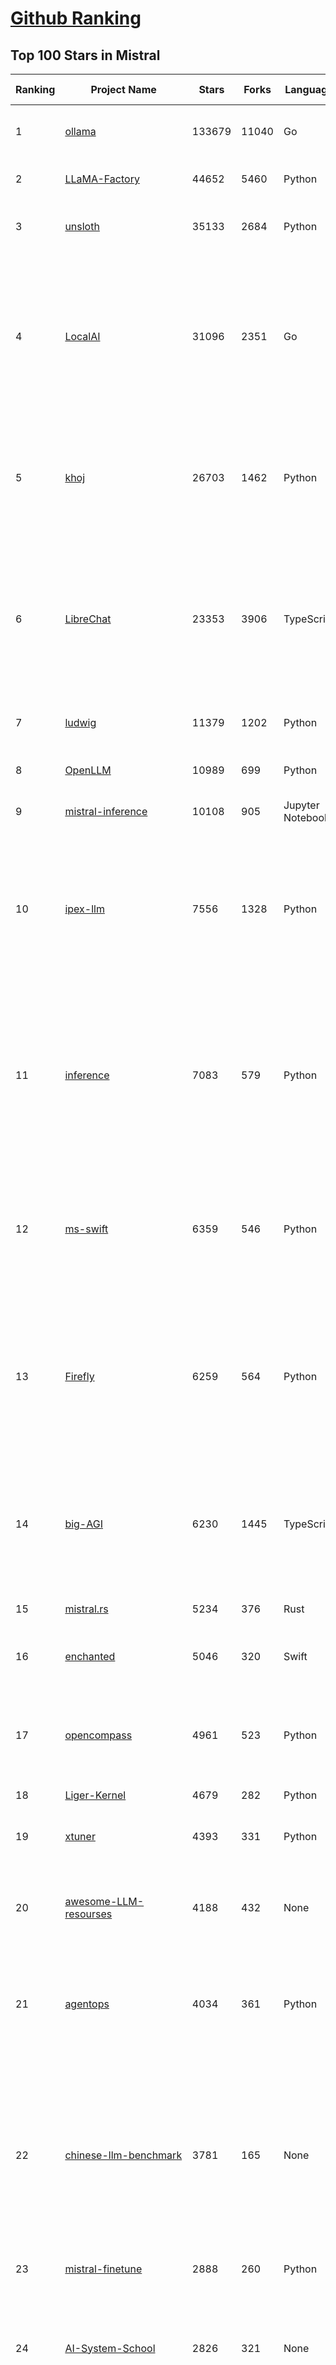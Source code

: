 [Github Ranking](../README.md)
==========

## Top 100 Stars in Mistral

| Ranking | Project Name | Stars | Forks | Language | Open Issues | Description | Last Commit |
| ------- | ------------ | ----- | ----- | -------- | ----------- | ----------- | ----------- |
| 1 | [ollama](https://github.com/ollama/ollama) | 133679 | 11040 | Go | 1469 | Get up and running with Llama 3.3, DeepSeek-R1, Phi-4, Gemma 3, and other large language models. | 2025-03-19T01:08:21Z |
| 2 | [LLaMA-Factory](https://github.com/hiyouga/LLaMA-Factory) | 44652 | 5460 | Python | 369 | Unified Efficient Fine-Tuning of 100+ LLMs & VLMs (ACL 2024) | 2025-03-18T13:31:12Z |
| 3 | [unsloth](https://github.com/unslothai/unsloth) | 35133 | 2684 | Python | 876 | Finetune Llama 3.3, DeepSeek-R1, Gemma 3 & Reasoning LLMs 2x faster with 70% less memory! 🦥 | 2025-03-18T12:29:11Z |
| 4 | [LocalAI](https://github.com/mudler/LocalAI) | 31096 | 2351 | Go | 413 | :robot: The free, Open Source alternative to OpenAI, Claude and others. Self-hosted and local-first. Drop-in replacement for OpenAI,  running on consumer-grade hardware. No GPU required. Runs gguf, transformers, diffusers and many more models architectures. Features: Generate Text, Audio, Video, Images, Voice Cloning, Distributed, P2P inference | 2025-03-18T22:23:40Z |
| 5 | [khoj](https://github.com/khoj-ai/khoj) | 26703 | 1462 | Python | 69 | Your AI second brain. Self-hostable. Get answers from the web or your docs. Build custom agents, schedule automations, do deep research. Turn any online or local LLM into your personal, autonomous AI (gpt, claude, gemini, llama, qwen, mistral). Get started - free. | 2025-03-18T19:39:03Z |
| 6 | [LibreChat](https://github.com/danny-avila/LibreChat) | 23353 | 3906 | TypeScript | 142 | Enhanced ChatGPT Clone: Features Agents, DeepSeek, Anthropic, AWS, OpenAI, Assistants API, Azure, Groq, o1, GPT-4o, Mistral, OpenRouter, Vertex AI, Gemini, Artifacts, AI model switching, message search, Code Interpreter, langchain, DALL-E-3, OpenAPI Actions, Functions, Secure Multi-User Auth, Presets, open-source for self-hosting. Active project. | 2025-03-19T03:17:30Z |
| 7 | [ludwig](https://github.com/ludwig-ai/ludwig) | 11379 | 1202 | Python | 38 | Low-code framework for building custom LLMs, neural networks, and other AI models | 2025-03-03T20:40:07Z |
| 8 | [OpenLLM](https://github.com/bentoml/OpenLLM) | 10989 | 699 | Python | 0 | Run any open-source LLMs, such as DeepSeek and Llama, as OpenAI compatible API endpoint in the cloud. | 2025-03-18T05:09:35Z |
| 9 | [mistral-inference](https://github.com/mistralai/mistral-inference) | 10108 | 905 | Jupyter Notebook | 121 | Official inference library for Mistral models | 2024-11-12T06:42:54Z |
| 10 | [ipex-llm](https://github.com/intel/ipex-llm) | 7556 | 1328 | Python | 1087 | Accelerate local LLM inference and finetuning (LLaMA, Mistral, ChatGLM, Qwen, DeepSeek, Mixtral, Gemma, Phi, MiniCPM, Qwen-VL, MiniCPM-V, etc.) on Intel XPU (e.g., local PC with iGPU and NPU, discrete GPU such as Arc, Flex and Max); seamlessly integrate with llama.cpp, Ollama, HuggingFace, LangChain, LlamaIndex, vLLM, DeepSpeed, Axolotl, etc. | 2025-03-19T03:16:45Z |
| 11 | [inference](https://github.com/xorbitsai/inference) | 7083 | 579 | Python | 176 | Replace OpenAI GPT with another LLM in your app by changing a single line of code. Xinference gives you the freedom to use any LLM you need. With Xinference, you're empowered to run inference with any open-source language models, speech recognition models, and multimodal models, whether in the cloud, on-premises, or even on your laptop. | 2025-03-18T06:50:25Z |
| 12 | [ms-swift](https://github.com/modelscope/ms-swift) | 6359 | 546 | Python | 450 | Use PEFT or Full-parameter to finetune 450+ LLMs (Qwen2.5, InternLM3, GLM4, Llama3.3, Mistral, Yi1.5, Baichuan2, DeepSeek-R1, ...) and 150+ MLLMs (Qwen2.5-VL, Qwen2-Audio, Llama3.2-Vision, Llava, InternVL2.5, MiniCPM-V-2.6, GLM4v, Xcomposer2.5, Yi-VL, DeepSeek-VL2, Phi3.5-Vision, GOT-OCR2, ...). | 2025-03-19T02:03:00Z |
| 13 | [Firefly](https://github.com/yangjianxin1/Firefly) | 6259 | 564 | Python | 204 | Firefly: 大模型训练工具，支持训练Qwen2.5、Qwen2、Yi1.5、Phi-3、Llama3、Gemma、MiniCPM、Yi、Deepseek、Orion、Xverse、Mixtral-8x7B、Zephyr、Mistral、Baichuan2、Llma2、Llama、Qwen、Baichuan、ChatGLM2、InternLM、Ziya2、Vicuna、Bloom等大模型 | 2024-10-24T02:27:42Z |
| 14 | [big-AGI](https://github.com/enricoros/big-AGI) | 6230 | 1445 | TypeScript | 229 | AI suite powered by state-of-the-art models and providing advanced AI/AGI functions. It features AI personas, AGI functions, multi-model chats, text-to-image, voice, response streaming, code highlighting and execution, PDF import, presets for developers, much more. Deploy on-prem or in the cloud. | 2025-03-18T14:31:34Z |
| 15 | [mistral.rs](https://github.com/EricLBuehler/mistral.rs) | 5234 | 376 | Rust | 105 | Blazingly fast LLM inference. | 2025-03-18T01:46:01Z |
| 16 | [enchanted](https://github.com/gluonfield/enchanted) | 5046 | 320 | Swift | 88 | Enchanted is iOS and macOS app for chatting with private self hosted language models such as Llama2, Mistral or Vicuna using Ollama. | 2025-03-18T22:15:26Z |
| 17 | [opencompass](https://github.com/open-compass/opencompass) | 4961 | 523 | Python | 281 | OpenCompass is an LLM evaluation platform, supporting a wide range of models (Llama3, Mistral, InternLM2,GPT-4,LLaMa2, Qwen,GLM, Claude, etc) over 100+ datasets. | 2025-03-18T12:24:07Z |
| 18 | [Liger-Kernel](https://github.com/linkedin/Liger-Kernel) | 4679 | 282 | Python | 49 | Efficient Triton Kernels for LLM Training | 2025-03-18T18:30:24Z |
| 19 | [xtuner](https://github.com/InternLM/xtuner) | 4393 | 331 | Python | 213 | An efficient, flexible and full-featured toolkit for fine-tuning LLM (InternLM2, Llama3, Phi3, Qwen, Mistral, ...) | 2025-03-17T19:51:01Z |
| 20 | [awesome-LLM-resourses](https://github.com/WangRongsheng/awesome-LLM-resourses) | 4188 | 432 | None | 0 | 🧑‍🚀 全世界最好的LLM资料总结（数据处理、模型训练、模型部署、o1 模型、MCP、小语言模型、视觉语言模型） \| Summary of the world's best LLM resources.  | 2025-03-19T03:10:01Z |
| 21 | [agentops](https://github.com/AgentOps-AI/agentops) | 4034 | 361 | Python | 80 | Python SDK for AI agent monitoring, LLM cost tracking, benchmarking, and more. Integrates with most LLMs and agent frameworks including OpenAI Agents SDK, CrewAI, Langchain, Autogen, AG2, and CamelAI | 2025-03-18T07:56:30Z |
| 22 | [chinese-llm-benchmark](https://github.com/jeinlee1991/chinese-llm-benchmark) | 3781 | 165 | None | 28 | 目前已囊括203个大模型，覆盖chatgpt、gpt-4o、o3-mini、谷歌gemini、Claude3.5、智谱GLM-Zero、文心一言、qwen-max、百川、讯飞星火、商汤senseChat、minimax等商用模型， 以及DeepSeek-R1、qwq-32b、deepseek-v3、qwen2.5、llama3.3、phi-4、glm4、gemma3、mistral、书生internLM2.5等开源大模型。不仅提供能力评分排行榜，也提供所有模型的原始输出结果！ | 2025-03-17T15:35:09Z |
| 23 | [mistral-finetune](https://github.com/mistralai/mistral-finetune) | 2888 | 260 | Python | 31 | None | 2024-09-13T09:53:13Z |
| 24 | [AI-System-School](https://github.com/HuaizhengZhang/AI-System-School) | 2826 | 321 | None | 12 | 🚀 Awesome System for Machine Learning ⚡️ AI System Papers and Industry Practice. ⚡️ System for Machine Learning, LLM (Large Language Model), GenAI (Generative AI). 🍻 OSDI, NSDI, SIGCOMM, SoCC, MLSys, etc. 🗃️ Llama3, Mistral, etc. 🧑‍💻 Video Tutorials.  | 2024-08-14T05:12:47Z |
| 25 | [paperless-ai](https://github.com/clusterzx/paperless-ai) | 2715 | 92 | JavaScript | 4 | An automated document analyzer for Paperless-ngx using OpenAI API, Ollama, Deepseek-r1, Azure and all OpenAI API compatible Services to automatically analyze and tag your documents. | 2025-03-09T19:03:53Z |
| 26 | [xTuring](https://github.com/stochasticai/xTuring) | 2639 | 207 | Python | 10 | Build, customize and control you own LLMs. From data pre-processing to fine-tuning, xTuring provides an easy way to personalize open-source LLMs. Join our discord community: https://discord.gg/TgHXuSJEk6 | 2024-09-23T09:40:48Z |
| 27 | [lsp-ai](https://github.com/SilasMarvin/lsp-ai) | 2601 | 90 | Rust | 24 | LSP-AI is an open-source language server that serves as a backend for AI-powered functionality, designed to assist and empower software engineers, not replace them. | 2025-01-07T22:17:38Z |
| 28 | [secret-llama](https://github.com/abi/secret-llama) | 2600 | 164 | TypeScript | 18 | Fully private LLM chatbot that runs entirely with a browser with no server needed. Supports Mistral and LLama 3. | 2024-06-05T02:04:17Z |
| 29 | [elia](https://github.com/darrenburns/elia) | 2071 | 130 | Python | 12 | A snappy, keyboard-centric terminal user interface for interacting with large language models. Chat with ChatGPT, Claude, Llama 3, Phi 3, Mistral, Gemma and more. | 2024-10-10T19:12:52Z |
| 30 | [OnnxStream](https://github.com/vitoplantamura/OnnxStream) | 1922 | 89 | C++ | 55 | Lightweight inference library for ONNX files, written in C++. It can run Stable Diffusion XL 1.0 on a RPI Zero 2 (or in 298MB of RAM) but also Mistral 7B on desktops and servers. ARM, x86, WASM, RISC-V supported. Accelerated by XNNPACK. | 2025-03-18T05:20:30Z |
| 31 | [maid](https://github.com/Mobile-Artificial-Intelligence/maid) | 1786 | 205 | Dart | 7 | Maid is a cross-platform Flutter app for interfacing with GGUF / llama.cpp models locally, and with Ollama and OpenAI models remotely.  | 2025-03-19T02:39:12Z |
| 32 | [floneum](https://github.com/floneum/floneum) | 1785 | 89 | Rust | 41 | Instant, controllable, local pre-trained AI models in Rust | 2025-03-19T01:54:40Z |
| 33 | [dialoqbase](https://github.com/n4ze3m/dialoqbase) | 1739 | 272 | TypeScript | 39 | Create chatbots with ease | 2024-10-15T14:24:20Z |
| 34 | [Ollamac](https://github.com/kevinhermawan/Ollamac) | 1732 | 95 | Swift | 35 | Mac app for Ollama | 2025-03-12T22:28:22Z |
| 35 | [json_repair](https://github.com/mangiucugna/json_repair) | 1596 | 80 | Python | 1 | A python module to repair invalid JSON from LLMs | 2025-02-23T15:55:09Z |
| 36 | [papersgpt-for-zotero](https://github.com/papersgpt/papersgpt-for-zotero) | 1392 | 46 | JavaScript | 35 | Zotero chat PDF with AI, DeepSeek, GPT 4.5, ChatGPT, Claude, Gemini | 2025-03-13T04:00:46Z |
| 37 | [search2ai](https://github.com/fatwang2/search2ai) | 1256 | 192 | JavaScript | 17 | Help your LLMs online | 2025-02-19T16:26:01Z |
| 38 | [modelfusion](https://github.com/vercel/modelfusion) | 1239 | 89 | TypeScript | 33 | The TypeScript library for building AI applications. | 2024-07-19T15:17:19Z |
| 39 | [aws-genai-llm-chatbot](https://github.com/aws-samples/aws-genai-llm-chatbot) | 1200 | 363 | TypeScript | 20 | A modular and comprehensive solution to deploy a Multi-LLM and Multi-RAG powered chatbot (Amazon Bedrock, Anthropic, HuggingFace, OpenAI, Meta, AI21, Cohere, Mistral) using AWS CDK on AWS | 2025-02-20T15:20:46Z |
| 40 | [nextjs-ollama-llm-ui](https://github.com/jakobhoeg/nextjs-ollama-llm-ui) | 1145 | 273 | TypeScript | 13 | Fully-featured web interface for Ollama LLMs | 2025-02-04T19:07:06Z |
| 41 | [gp.nvim](https://github.com/Robitx/gp.nvim) | 1092 | 92 | Lua | 41 | Gp.nvim (GPT prompt) Neovim AI plugin: ChatGPT sessions & Instructable text/code operations & Speech to text [OpenAI, Ollama, Anthropic, ..] | 2024-09-23T12:32:50Z |
| 42 | [poe-api-wrapper](https://github.com/snowby666/poe-api-wrapper) | 1061 | 137 | Python | 27 | 👾 A Python API wrapper for Poe.com. With this, you will have free access to GPT-4, Claude, Llama, Gemini, Mistral and more! 🚀 | 2025-03-07T20:07:31Z |
| 43 | [bedrock-claude-chat](https://github.com/aws-samples/bedrock-claude-chat) | 1058 | 388 | TypeScript | 115 | AWS-native chatbot using Bedrock + Claude (+Nova and Mistral) | 2025-03-19T02:04:37Z |
| 44 | [LLM-Prompt-Library](https://github.com/abilzerian/LLM-Prompt-Library) | 1027 | 110 | Python | 0 | Prompts for various LLMs + scripts & tools. Suitable for models from Deepseek, OpenAI, Claude, Meta, Mistral, Google, Grok, and others. | 2025-03-18T17:04:23Z |
| 45 | [chatd](https://github.com/BruceMacD/chatd) | 1012 | 69 | JavaScript | 26 | Chat with your documents using local AI | 2024-07-06T01:21:36Z |
| 46 | [BaseAI](https://github.com/LangbaseInc/BaseAI) | 974 | 82 | TypeScript | 4 | BaseAI — The Web AI Framework. The easiest way to build serverless autonomous AI agents with memory. Start building local-first, agentic pipes, tools, and memory. Deploy serverless with one command. | 2025-02-25T11:30:28Z |
| 47 | [RisuAI](https://github.com/kwaroran/RisuAI) | 937 | 163 | TypeScript | 58 | Make your own story. User-friendly software for LLM roleplaying | 2025-03-17T13:31:19Z |
| 48 | [graphrag-local-ollama](https://github.com/TheAiSingularity/graphrag-local-ollama) | 934 | 149 | Python | 42 | Local models support for Microsoft's graphrag using ollama (llama3, mistral, gemma2 phi3)- LLM & Embedding extraction | 2024-09-30T02:43:30Z |
| 49 | [ai-dev-gallery](https://github.com/microsoft/ai-dev-gallery) | 911 | 109 | C# | 39 | An open-source project for Windows developers to learn how to add AI with local models and APIs to Windows apps. | 2025-03-19T02:21:06Z |
| 50 | [generative-ai-use-cases-jp](https://github.com/aws-samples/generative-ai-use-cases-jp) | 853 | 198 | TypeScript | 90 | すぐに業務活用できるビジネスユースケース集付きの安全な生成AIアプリ実装 | 2025-03-19T02:40:30Z |
| 51 | [MixtralKit](https://github.com/open-compass/MixtralKit) | 767 | 80 | Python | 12 | A toolkit for inference and evaluation of 'mixtral-8x7b-32kseqlen' from Mistral AI | 2023-12-15T19:10:55Z |
| 52 | [witsy](https://github.com/nbonamy/witsy) | 758 | 55 | TypeScript | 4 | Witsy: desktop AI assistant | 2025-03-19T02:44:32Z |
| 53 | [fine-tune-mistral](https://github.com/abacaj/fine-tune-mistral) | 709 | 63 | Python | 3 | Fine-tune mistral-7B on 3090s, a100s, h100s | 2023-10-11T17:25:59Z |
| 54 | [web-llm-chat](https://github.com/mlc-ai/web-llm-chat) | 691 | 114 | TypeScript | 9 | Chat with AI large language models running natively in your browser. Enjoy private, server-free, seamless AI conversations. | 2025-01-29T19:23:34Z |
| 55 | [mistral-common](https://github.com/mistralai/mistral-common) | 688 | 77 | Python | 17 | None | 2025-03-16T20:55:47Z |
| 56 | [Hexabot](https://github.com/Hexastack/Hexabot) | 679 | 119 | TypeScript | 118 | Hexabot is an open-source AI chatbot / agent builder. It allows you to create and manage multi-channel and multilingual chatbots / agents with ease.  | 2025-03-14T13:46:31Z |
| 57 | [tt-metal](https://github.com/tenstorrent/tt-metal) | 669 | 119 | C++ | 2114 | :metal: TT-NN operator library, and TT-Metalium low level kernel programming model. | 2025-03-19T03:22:08Z |
| 58 | [ComfyUI-IF_AI_tools](https://github.com/if-ai/ComfyUI-IF_AI_tools) | 613 | 47 | Python | 50 | ComfyUI-IF_AI_tools is a set of custom nodes for ComfyUI that allows you to generate prompts using a local Large Language Model (LLM) via Ollama. This tool enables you to enhance your image generation workflow by leveraging the power of language models. | 2025-03-09T09:11:32Z |
| 59 | [llm-finetuning](https://github.com/modal-labs/llm-finetuning) | 572 | 89 | Python | 3 | Guide for fine-tuning Llama/Mistral/CodeLlama models and more | 2024-08-28T10:44:08Z |
| 60 | [mistral](https://github.com/stanford-crfm/mistral) | 569 | 52 | Python | 18 | Mistral: A strong, northwesterly wind: Framework for transparent and accessible large-scale language model training, built with Hugging Face 🤗  Transformers. | 2023-11-10T02:55:18Z |
| 61 | [Owl](https://github.com/OwlAIProject/Owl) | 567 | 55 | Python | 6 | A personal wearable AI that runs locally | 2024-03-17T06:37:26Z |
| 62 | [client-python](https://github.com/mistralai/client-python) | 563 | 121 | Python | 13 | Python client library for Mistral AI platform | 2025-03-17T12:23:44Z |
| 63 | [parrot.nvim](https://github.com/frankroeder/parrot.nvim) | 543 | 35 | Lua | 4 | parrot.nvim 🦜 - the plugin that brings stochastic parrots to Neovim. | 2025-03-18T11:57:54Z |
| 64 | [BambooAI](https://github.com/pgalko/BambooAI) | 536 | 54 | Python | 11 | A Python library powered by Language Models (LLMs) for conversational data discovery and analysis. | 2025-03-02T07:52:21Z |
| 65 | [ai-commits-intellij-plugin](https://github.com/Blarc/ai-commits-intellij-plugin) | 513 | 40 | Kotlin | 23 | AI Commits for IntelliJ based IDEs/Android Studio. | 2025-03-17T08:07:08Z |
| 66 | [llmcord](https://github.com/jakobdylanc/llmcord) | 498 | 97 | Python | 2 | Make Discord your LLM frontend ● Supports any OpenAI compatible API (Ollama, LM Studio, vLLM, OpenRouter, xAI, Mistral, Groq and more) | 2025-03-18T00:05:00Z |
| 67 | [rag-chatbot](https://github.com/datvodinh/rag-chatbot) | 484 | 73 | Python | 6 |  Chat with multiple PDFs locally | 2024-10-11T04:30:01Z |
| 68 | [helix](https://github.com/helixml/helix) | 471 | 47 | Go | 123 | 🧬 Helix is a private GenAI stack for building AI applications with declarative pipelines, knowledge (RAG), API bindings, and first-class testing. | 2025-03-18T22:46:58Z |
| 69 | [ollama-voice-mac](https://github.com/apeatling/ollama-voice-mac) | 467 | 54 | Python | 8 | Mac compatible Ollama Voice | 2024-03-26T14:49:04Z |
| 70 | [embedJs](https://github.com/llm-tools/embedJs) | 466 | 50 | TypeScript | 26 | A NodeJS RAG framework to easily work with LLMs and embeddings | 2025-02-14T10:53:44Z |
| 71 | [aikit](https://github.com/sozercan/aikit) | 434 | 35 | Go | 20 | 🏗️ Fine-tune, build, and deploy open-source LLMs easily! | 2025-03-17T03:13:08Z |
| 72 | [obsidian-bmo-chatbot](https://github.com/longy2k/obsidian-bmo-chatbot) | 430 | 59 | TypeScript | 45 | Generate and brainstorm ideas while creating your notes using Large Language Models (LLMs) from Ollama, LM Studio, Anthropic, Google Gemini, Mistral AI, OpenAI, and more for Obsidian. | 2024-09-12T04:07:29Z |
| 73 | [mlx-llm](https://github.com/riccardomusmeci/mlx-llm) | 428 | 31 | Python | 0 | Large Language Models (LLMs) applications and tools running on Apple Silicon in real-time with Apple MLX. | 2025-01-29T07:13:07Z |
| 74 | [LESS](https://github.com/princeton-nlp/LESS) | 419 | 40 | Jupyter Notebook | 15 | [ICML 2024] LESS: Selecting Influential Data for Targeted Instruction Tuning | 2024-10-20T03:11:58Z |
| 75 | [bolna](https://github.com/voxos-ai/bolna) | 413 | 112 | Python | 28 | End-to-end platform for building voice first multimodal agents | 2024-10-28T05:40:38Z |
| 76 | [xllm](https://github.com/BobaZooba/xllm) | 398 | 21 | Python | 6 | 🦖 X—LLM: Cutting Edge & Easy LLM Finetuning | 2024-01-17T16:43:39Z |
| 77 | [DevoxxGenieIDEAPlugin](https://github.com/devoxx/DevoxxGenieIDEAPlugin) | 393 | 47 | Java | 39 | DevoxxGenie is a plugin for IntelliJ IDEA that uses local LLM's (Ollama, LMStudio, GPT4All, Jan and Llama.cpp) and Cloud based LLMs to help review, test, explain your project code. | 2025-03-16T18:02:56Z |
| 78 | [fltr](https://github.com/moritztng/fltr) | 380 | 8 | Rust | 1 | Like grep but for natural language questions. Based on Mistral 7B or Mixtral 8x7B. | 2024-03-13T11:39:01Z |
| 79 | [GPTPortal](https://github.com/Zaki-1052/GPTPortal) | 361 | 65 | JavaScript | 2 | A feature-rich portal to chat with GPT-4, Claude, Gemini, Mistral, & OpenAI Assistant APIs via a lightweight Node.js web app; supports customizable multimodality for voice, images, & files. | 2025-03-07T19:37:35Z |
| 80 | [edgen](https://github.com/edgenai/edgen) | 356 | 16 | Rust | 23 | ⚡  Edgen: Local, private GenAI server alternative to OpenAI. No GPU required. Run AI models locally: LLMs (Llama2, Mistral, Mixtral...), Speech-to-text (whisper) and many others. | 2024-05-23T14:21:38Z |
| 81 | [NeuralFlow](https://github.com/valine/NeuralFlow) | 344 | 15 | Python | 4 | Visualize the intermediate output of Mistral 7B | 2025-01-22T11:25:17Z |
| 82 | [KVQuant](https://github.com/SqueezeAILab/KVQuant) | 336 | 30 | Python | 14 | [NeurIPS 2024] KVQuant: Towards 10 Million Context Length LLM Inference with KV Cache Quantization | 2024-08-13T11:19:28Z |
| 83 | [ai_automation_suggester](https://github.com/ITSpecialist111/ai_automation_suggester) | 335 | 12 | Python | 3 | This custom Home Assistant integration automatically scans your entities, detects new devices, and uses AI (via cloud and local APIs) to suggest tailored automations. It supports multiple AI providers, including OpenAI, Anthropic, Google, Groq, LocalAI, Mistral and Ollama. The integration provides automation suggestions via HASS notifications | 2025-03-09T20:09:18Z |
| 84 | [LLaMa2lang](https://github.com/AI-Commandos/LLaMa2lang) | 301 | 34 | Python | 0 | Convenience scripts to finetune (chat-)LLaMa3 and other models for any language | 2024-06-17T14:00:13Z |
| 85 | [mistral](https://github.com/openstack/mistral) | 291 | 118 | Python | 0 | Workflow Service for OpenStack. Mirror of code maintained at opendev.org. | 2025-03-18T23:37:58Z |
| 86 | [nanodl](https://github.com/HMUNACHI/nanodl) | 282 | 10 | Python | 2 | A Jax-based library for designing and training transformer models from scratch. | 2024-08-28T21:24:22Z |
| 87 | [airunner](https://github.com/Capsize-Games/airunner) | 282 | 23 | Python | 29 | Stable Diffusion and LLMs offline on your own hardware | 2025-03-19T01:02:17Z |
| 88 | [OllamaKit](https://github.com/kevinhermawan/OllamaKit) | 281 | 28 | Swift | 5 | Ollama client for Swift | 2025-03-09T22:20:34Z |
| 89 | [yalm](https://github.com/andrewkchan/yalm) | 272 | 27 | C++ | 1 | Yet Another Language Model: LLM inference in C++/CUDA, no libraries except for I/O | 2025-01-15T07:22:42Z |
| 90 | [simple-openai](https://github.com/sashirestela/simple-openai) | 272 | 30 | Java | 5 | A Java library to use the OpenAI Api in the simplest possible way. | 2025-03-19T03:33:40Z |
| 91 | [llm-mistral-invoice-cpu](https://github.com/katanaml/llm-mistral-invoice-cpu) | 264 | 63 | Python | 0 | Data extraction with LLM on CPU | 2024-03-26T05:44:59Z |
| 92 | [Heat](https://github.com/nathanborror/Heat) | 257 | 17 | Swift | 5 | An LLM agnostic desktop and mobile client. | 2025-02-21T17:07:20Z |
| 93 | [unsaged](https://github.com/jorge-menjivar/unsaged) | 255 | 78 | TypeScript | 15 | Open source chat kit engineered for seamless interaction with AI models. | 2025-02-25T18:02:25Z |
| 94 | [aicommit2](https://github.com/tak-bro/aicommit2) | 249 | 19 | TypeScript | 7 | A Reactive CLI that generates git commit messages with Ollama, ChatGPT, Gemini, Claude, Mistral and other AI | 2025-03-18T02:12:34Z |
| 95 | [inferflow](https://github.com/inferflow/inferflow) | 238 | 25 | C++ | 8 | Inferflow is an efficient and highly configurable inference engine for large language models (LLMs). | 2024-03-15T06:52:33Z |
| 96 | [ai-playground](https://github.com/rokbenko/ai-playground) | 233 | 52 | Python | 0 | Code from tutorials presented on the "Code AI with Rok" YouTube channel | 2025-03-18T17:22:38Z |
| 97 | [companion-vscode](https://github.com/quack-ai/companion-vscode) | 231 | 12 | TypeScript | 3 | VSCode extension of Quack Companion 💻 Turn your team insights into a portable plug-and-play context for code generation. Alternative to GitHub Copilot powered by OSS LLMs (Mistral, Gemma, etc.), served with Ollama. | 2024-10-01T04:06:14Z |
| 98 | [TPU-Alignment](https://github.com/Locutusque/TPU-Alignment) | 230 | 25 | Jupyter Notebook | 0 | Fully fine-tune large models like Mistral, Llama-2-13B, or Qwen-14B completely for free | 2024-10-31T20:34:59Z |
| 99 | [ProX](https://github.com/GAIR-NLP/ProX) | 227 | 18 | Python | 2 | Offical Repo for "Programming Every Example: Lifting Pre-training Data Quality Like Experts at Scale" | 2025-02-16T07:59:43Z |
| 100 | [ollama-ai](https://github.com/gbaptista/ollama-ai) | 226 | 8 | Ruby | 0 | A Ruby gem for interacting with Ollama's API that allows you to run open source AI LLMs (Large Language Models) locally. | 2024-07-21T11:13:36Z |

